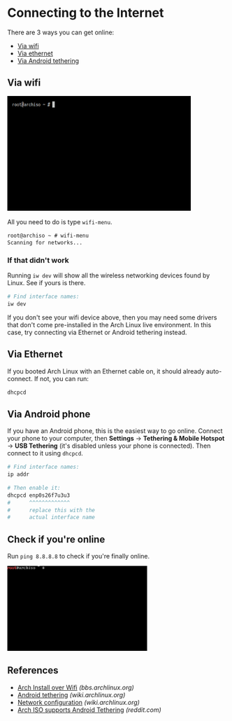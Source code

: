 # Connecting to the Internet

There are 3 ways you can get online:

- [Via wifi](#via-wifi)
- [Via ethernet](#via-ethernet)
- [Via Android tethering](#via-android-tethering)

## Via wifi

<a href='./images/wifi-menu.gif'><img width='420' src='./images/wifi-menu.gif'></a>

All you need to do is type `wifi-menu`.

```
root@archiso ~ # wifi-menu
Scanning for networks...
```

### If that didn't work

Running `iw dev` will show all the wireless networking devices found by Linux. See if yours is there.

```bash
# Find interface names:
iw dev
```

If you don't see your wifi device above, then you may need some drivers that don't come pre-installed in the Arch Linux live environment. In this case, try connecting via Ethernet or Android tethering instead.

## Via Ethernet

If you booted Arch Linux with an Ethernet cable on, it should already auto-connect. If not, you can run:

```sh
dhcpcd
```

## Via Android phone

If you have an Android phone, this is the easiest way to go online. Connect your phone to your computer, then **Settings** → **Tethering & Mobile Hotspot** → **USB Tethering** (it's disabled unless your phone is connected). Then connect to it using `dhcpcd`.

```sh
# Find interface names:
ip addr
```

```sh
# Then enable it:
dhcpcd enp0s26f7u3u3
#      ^^^^^^^^^^^^^
#      replace this with the
#      actual interface name
```

## Check if you're online

Run `ping 8.8.8.8` to check if you're finally online.

<img width='320' src='./images/online-ping.gif'>

## References

- [Arch Install over Wifi](https://bbs.archlinux.org/viewtopic.php?id=213577) _(bbs.archlinux.org)_
- [Android tethering](https://wiki.archlinux.org/index.php/Android_tethering) _(wiki.archlinux.org)_
- [Network configuration](https://wiki.archlinux.org/index.php/Network_configuration) _(wiki.archlinux.org)_
- [Arch ISO supports Android Tethering](https://www.reddit.com/r/archlinux/comments/2v8k8o/the_arch_iso_supports_android_usb_tethering/) _(reddit.com)_
